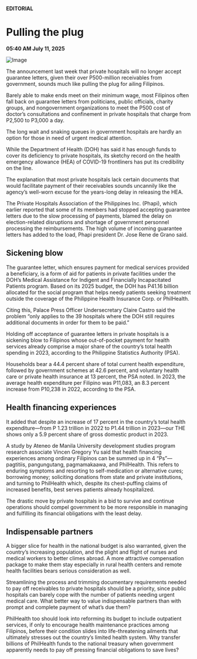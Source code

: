 **EDITORIAL**

# Pulling the plug

****05:40 AM July 11, 2025****

![Image](https://raw.githubusercontent.com/github-jl14/scrapy_api/refs/heads/main/images/editorial07112025.png)

The announcement last week that private hospitals will no longer accept guarantee letters, given their over P500-million receivables from government, sounds much like pulling the plug for ailing Filipinos.

Barely able to make ends meet on their minimum wage, most Filipinos often fall back on guarantee letters from politicians, public officials, charity groups, and nongovernment organizations to meet the P500 cost of doctor’s consultations and confinement in private hospitals that charge from P2,500 to P3,000 a day. 

The long wait and snaking queues in government hospitals are hardly an option for those in need of urgent medical attention.

While the Department of Health (DOH) has said it has enough funds to cover its deficiency to private hospitals, its sketchy record on the health emergency allowance (HEA) of COVID-19 frontliners has put its credibility on the line. 

The explanation that most private hospitals lack certain documents that would facilitate payment of their receivables sounds uncannily like the agency’s well-worn excuse for the years-long delay in releasing the HEA.

The Private Hospitals Association of the Philippines Inc. (Phapi), which earlier reported that some of its members had stopped accepting guarantee letters due to the slow processing of payments, blamed the delay on election-related disruptions and shortage of government personnel processing the reimbursements. The high volume of incoming guarantee letters has added to the load, Phapi president Dr. Jose Rene de Grano said.

## Sickening blow

The guarantee letter, which ensures payment for medical services provided a beneficiary, is a form of aid for patients in private facilities under the DOH’s Medical Assistance for Indigent and Financially Incapacitated Patients program. Based on its 2025 budget, the DOH has P41.16 billion allocated for the social program that helps needy patients seeking treatment outside the coverage of the Philippine Health Insurance Corp. or PhilHealth.

Citing this, Palace Press Officer Undersecretary Claire Castro said the problem “only applies to the 39 hospitals where the DOH still requires additional documents in order for them to be paid.”

Holding off acceptance of guarantee letters in private hospitals is a sickening blow to Filipinos whose out-of-pocket payment for health services already comprise a major share of the country’s total health spending in 2023, according to the Philippine Statistics Authority (PSA).

Households bear a 44.4 percent share of total current health expenditure, followed by government schemes at 42.6 percent, and voluntary health care or private health insurance at 13 percent, the PSA noted. In 2023, the average health expenditure per Filipino was P11,083, an 8.3 percent increase from P10,238 in 2022, according to the PSA.

## Health financing experiences

It added that despite an increase of 17 percent in the country’s total health expenditure—from P 1.23 trillion in 2022 to P1.44 trillion in 2023—our THE shows only a 5.9 percent share of gross domestic product in 2023.

A study by Ateneo de Manila University development studies program research associate Vincen Gregory Yu said that health financing experiences among ordinary Filipinos can be summed up in 4 “Ps”—pagtitiis, pangungutang, pagmamakaawa, and PhilHealth. This refers to enduring symptoms and resorting to self-medication or alternative cures; borrowing money; soliciting donations from state and private institutions, and turning to PhilHealth which, despite its chest-puffing claims of increased benefits, best serves patients already hospitalized.

The drastic move by private hospitals in a bid to survive and continue operations should compel government to be more responsible in managing and fulfilling its financial obligations with the least delay. 

## Indispensable partners

A bigger slice for health in the national budget is also warranted, given the country’s increasing population, and the plight and flight of nurses and medical workers to better climes abroad. A more attractive compensation package to make them stay especially in rural health centers and remote health facilities bears serious consideration as well.

Streamlining the process and trimming documentary requirements needed to pay off receivables to private hospitals should be a priority, since public hospitals can barely cope with the number of patients needing urgent medical care. What better way to value indispensable partners than with prompt and complete payment of what’s due them?

PhilHealth too should look into reforming its budget to include outpatient services, if only to encourage health maintenance practices among Filipinos, before their condition slides into life-threatening ailments that ultimately stresses out the country’s limited health system. Why transfer billions of PhilHealth funds to the national treasury when government apparently needs to pay off pressing financial obligations to save lives?